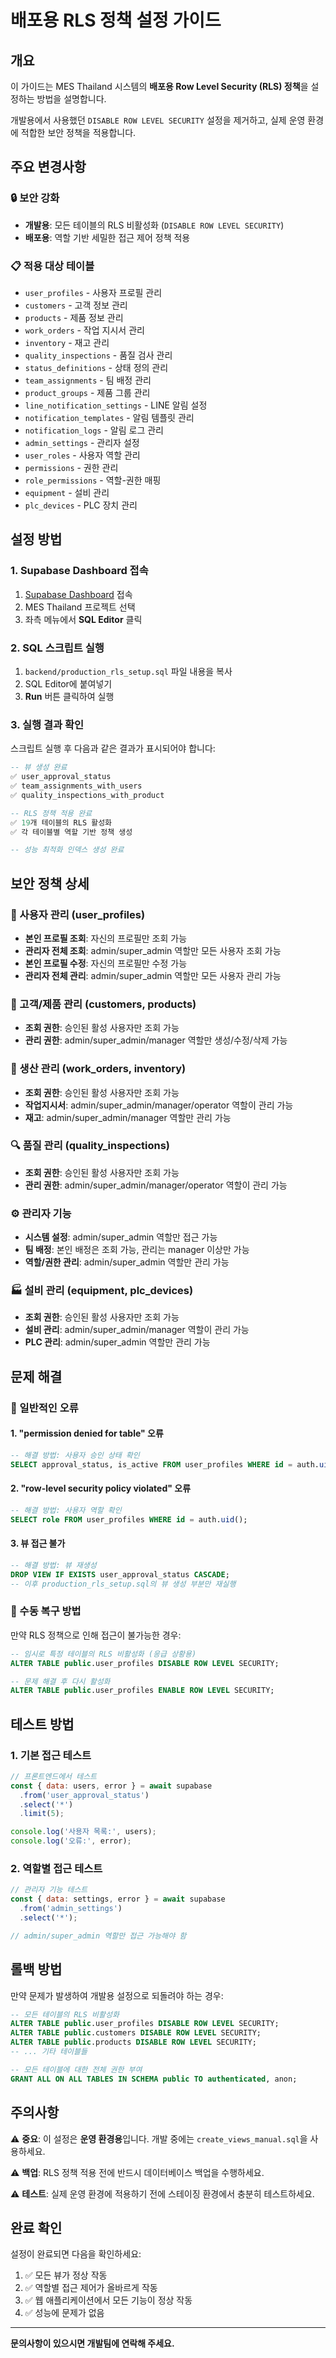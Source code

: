 # 배포용 RLS 정책 설정 가이드

## 개요
이 가이드는 MES Thailand 시스템의 **배포용 Row Level Security (RLS) 정책**을 설정하는 방법을 설명합니다.

개발용에서 사용했던 `DISABLE ROW LEVEL SECURITY` 설정을 제거하고, 실제 운영 환경에 적합한 보안 정책을 적용합니다.

## 주요 변경사항

### 🔒 보안 강화
- **개발용**: 모든 테이블의 RLS 비활성화 (`DISABLE ROW LEVEL SECURITY`)
- **배포용**: 역할 기반 세밀한 접근 제어 정책 적용

### 📋 적용 대상 테이블
- `user_profiles` - 사용자 프로필 관리
- `customers` - 고객 정보 관리
- `products` - 제품 정보 관리
- `work_orders` - 작업 지시서 관리
- `inventory` - 재고 관리
- `quality_inspections` - 품질 검사 관리
- `status_definitions` - 상태 정의 관리
- `team_assignments` - 팀 배정 관리
- `product_groups` - 제품 그룹 관리
- `line_notification_settings` - LINE 알림 설정
- `notification_templates` - 알림 템플릿 관리
- `notification_logs` - 알림 로그 관리
- `admin_settings` - 관리자 설정
- `user_roles` - 사용자 역할 관리
- `permissions` - 권한 관리
- `role_permissions` - 역할-권한 매핑
- `equipment` - 설비 관리
- `plc_devices` - PLC 장치 관리

## 설정 방법

### 1. Supabase Dashboard 접속
1. [Supabase Dashboard](https://supabase.com/dashboard) 접속
2. MES Thailand 프로젝트 선택
3. 좌측 메뉴에서 **SQL Editor** 클릭

### 2. SQL 스크립트 실행
1. `backend/production_rls_setup.sql` 파일 내용을 복사
2. SQL Editor에 붙여넣기
3. **Run** 버튼 클릭하여 실행

### 3. 실행 결과 확인
스크립트 실행 후 다음과 같은 결과가 표시되어야 합니다:
```sql
-- 뷰 생성 완료
✅ user_approval_status
✅ team_assignments_with_users  
✅ quality_inspections_with_product

-- RLS 정책 적용 완료
✅ 19개 테이블의 RLS 활성화
✅ 각 테이블별 역할 기반 정책 생성

-- 성능 최적화 인덱스 생성 완료
```

## 보안 정책 상세

### 👤 사용자 관리 (user_profiles)
- **본인 프로필 조회**: 자신의 프로필만 조회 가능
- **관리자 전체 조회**: admin/super_admin 역할만 모든 사용자 조회 가능
- **본인 프로필 수정**: 자신의 프로필만 수정 가능
- **관리자 전체 관리**: admin/super_admin 역할만 모든 사용자 관리 가능

### 🏢 고객/제품 관리 (customers, products)
- **조회 권한**: 승인된 활성 사용자만 조회 가능
- **관리 권한**: admin/super_admin/manager 역할만 생성/수정/삭제 가능

### 🔧 생산 관리 (work_orders, inventory)
- **조회 권한**: 승인된 활성 사용자만 조회 가능
- **작업지시서**: admin/super_admin/manager/operator 역할이 관리 가능
- **재고**: admin/super_admin/manager 역할만 관리 가능

### 🔍 품질 관리 (quality_inspections)
- **조회 권한**: 승인된 활성 사용자만 조회 가능
- **관리 권한**: admin/super_admin/manager/operator 역할이 관리 가능

### ⚙️ 관리자 기능
- **시스템 설정**: admin/super_admin 역할만 접근 가능
- **팀 배정**: 본인 배정은 조회 가능, 관리는 manager 이상만 가능
- **역할/권한 관리**: admin/super_admin 역할만 관리 가능

### 🏭 설비 관리 (equipment, plc_devices)
- **조회 권한**: 승인된 활성 사용자만 조회 가능
- **설비 관리**: admin/super_admin/manager 역할이 관리 가능
- **PLC 관리**: admin/super_admin 역할만 관리 가능

## 문제 해결

### 🚨 일반적인 오류

#### 1. "permission denied for table" 오류
```sql
-- 해결 방법: 사용자 승인 상태 확인
SELECT approval_status, is_active FROM user_profiles WHERE id = auth.uid();
```

#### 2. "row-level security policy violated" 오류
```sql
-- 해결 방법: 사용자 역할 확인
SELECT role FROM user_profiles WHERE id = auth.uid();
```

#### 3. 뷰 접근 불가
```sql
-- 해결 방법: 뷰 재생성
DROP VIEW IF EXISTS user_approval_status CASCADE;
-- 이후 production_rls_setup.sql의 뷰 생성 부분만 재실행
```

### 🔧 수동 복구 방법

만약 RLS 정책으로 인해 접근이 불가능한 경우:

```sql
-- 임시로 특정 테이블의 RLS 비활성화 (응급 상황용)
ALTER TABLE public.user_profiles DISABLE ROW LEVEL SECURITY;

-- 문제 해결 후 다시 활성화
ALTER TABLE public.user_profiles ENABLE ROW LEVEL SECURITY;
```

## 테스트 방법

### 1. 기본 접근 테스트
```javascript
// 프론트엔드에서 테스트
const { data: users, error } = await supabase
  .from('user_approval_status')
  .select('*')
  .limit(5);

console.log('사용자 목록:', users);
console.log('오류:', error);
```

### 2. 역할별 접근 테스트
```javascript
// 관리자 기능 테스트
const { data: settings, error } = await supabase
  .from('admin_settings')
  .select('*');

// admin/super_admin 역할만 접근 가능해야 함
```

## 롤백 방법

만약 문제가 발생하여 개발용 설정으로 되돌려야 하는 경우:

```sql
-- 모든 테이블의 RLS 비활성화
ALTER TABLE public.user_profiles DISABLE ROW LEVEL SECURITY;
ALTER TABLE public.customers DISABLE ROW LEVEL SECURITY;
ALTER TABLE public.products DISABLE ROW LEVEL SECURITY;
-- ... 기타 테이블들

-- 모든 테이블에 대한 전체 권한 부여
GRANT ALL ON ALL TABLES IN SCHEMA public TO authenticated, anon;
```

## 주의사항

⚠️ **중요**: 이 설정은 **운영 환경용**입니다. 개발 중에는 `create_views_manual.sql`을 사용하세요.

⚠️ **백업**: RLS 정책 적용 전에 반드시 데이터베이스 백업을 수행하세요.

⚠️ **테스트**: 실제 운영 환경에 적용하기 전에 스테이징 환경에서 충분히 테스트하세요.

## 완료 확인

설정이 완료되면 다음을 확인하세요:

1. ✅ 모든 뷰가 정상 작동
2. ✅ 역할별 접근 제어가 올바르게 작동
3. ✅ 웹 애플리케이션에서 모든 기능이 정상 작동
4. ✅ 성능에 문제가 없음

---

**문의사항이 있으시면 개발팀에 연락해 주세요.** 